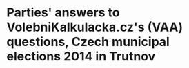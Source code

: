 # Parties' answers to VolebniKalkulacka.cz's (VAA) questions, Czech municipal elections 2014 in Trutnov